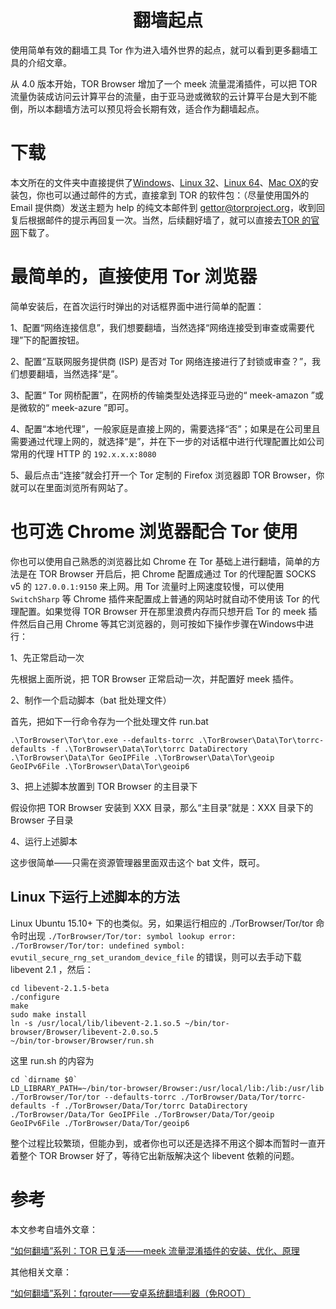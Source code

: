 # <center>翻墙起点</center>

使用简单有效的翻墙工具 Tor 作为进入墙外世界的起点，就可以看到更多翻墙工具的介绍文章。

从 4.0 版本开始，TOR Browser 增加了一个 meek 流量混淆插件，可以把 TOR 流量伪装成访问云计算平台的流量，由于亚马逊或微软的云计算平台是大到不能倒，所以本翻墙方法可以预见将会长期有效，适合作为翻墙起点。

# 下载

本文所在的文件夹中直接提供了[Windows](https://github.com/flyskywhy/g/raw/master/i主观的体验方式/t快乐的体验/电信/Tools/翻墙/torbrowser-install-5.5.4_zh-CN.exe)、[Linux 32](https://github.com/flyskywhy/g/raw/master/i主观的体验方式/t快乐的体验/电信/Tools/翻墙/tor-browser-linux32-5.5.4_zh-CN.tar.xz)、[Linux 64](https://github.com/flyskywhy/g/raw/master/i主观的体验方式/t快乐的体验/电信/Tools/翻墙/tor-browser-linux64-5.5.4_zh-CN.tar.xz)、[Mac OX](https://github.com/flyskywhy/g/raw/master/i主观的体验方式/t快乐的体验/电信/Tools/翻墙/TorBrowser-5.5.4-osx64_zh-CN.dmg)的安装包，你也可以通过邮件的方式，直接拿到 TOR 的软件包：（尽量使用国外的 Email 提供商）发送主题为 help 的纯文本邮件到 gettor@torproject.org，收到回复后根据邮件的提示再回复一次。当然，后续翻好墙了，就可以直接去[TOR 的官网](https://www.torproject.org/download/download-easy.html)下载了。

# 最简单的，直接使用 Tor 浏览器

简单安装后，在首次运行时弹出的对话框界面中进行简单的配置：

1、配置“网络连接信息”，我们想要翻墙，当然选择“网络连接受到审查或需要代理”下的配置按钮。

2、配置“互联网服务提供商 (ISP) 是否对 Tor 网络连接进行了封锁或审查？”，我们想要翻墙，当然选择“是”。

3、配置“ Tor 网桥配置”，在网桥的传输类型处选择亚马逊的“ meek-amazon ”或是微软的“ meek-azure ”即可。

4、配置“本地代理”，一般家庭是直接上网的，需要选择“否”；如果是在公司里且需要通过代理上网的，就选择“是”，并在下一步的对话框中进行代理配置比如公司常用的代理 HTTP 的 `192.x.x.x:8080`

5、最后点击“连接”就会打开一个 Tor 定制的 Firefox 浏览器即 TOR Browser，你就可以在里面浏览所有网站了。

# 也可选 Chrome 浏览器配合 Tor 使用

你也可以使用自己熟悉的浏览器比如 Chrome 在 Tor 基础上进行翻墙，简单的方法是在 TOR Browser 开启后，把 Chrome 配置成通过 Tor 的代理配置 SOCKS v5 的 `127.0.0.1:9150` 来上网。用 Tor 流量时上网速度较慢，可以使用 `SwitchSharp` 等 Chrome 插件来配置成上普通的网站时就自动不使用该 Tor 的代理配置。如果觉得 TOR Browser 开在那里浪费内存而只想开启 Tor 的 meek 插件然后自己用 Chrome 等其它浏览器的，则可按如下操作步骤在Windows中进行：

1、先正常启动一次

先根据上面所说，把 TOR Browser 正常启动一次，并配置好 meek 插件。

2、制作一个启动脚本（bat 批处理文件）

首先，把如下一行命令存为一个批处理文件 run.bat

    .\TorBrowser\Tor\tor.exe --defaults-torrc .\TorBrowser\Data\Tor\torrc-defaults -f .\TorBrowser\Data\Tor\torrc DataDirectory .\TorBrowser\Data\Tor GeoIPFile .\TorBrowser\Data\Tor\geoip GeoIPv6File .\TorBrowser\Data\Tor\geoip6

3、把上述脚本放置到 TOR Browser 的主目录下

假设你把 TOR Browser 安装到 XXX 目录，那么“主目录”就是：XXX 目录下的 Browser 子目录

4、运行上述脚本

这步很简单——只需在资源管理器里面双击这个 bat 文件，既可。

## Linux 下运行上述脚本的方法

Linux Ubuntu 15.10+ 下的也类似。另，如果运行相应的 ./TorBrowser/Tor/tor 命令时出现 `./TorBrowser/Tor/tor: symbol lookup error: ./TorBrowser/Tor/tor: undefined symbol: evutil_secure_rng_set_urandom_device_file` 的错误，则可以去手动下载 libevent 2.1 ，然后：

    cd libevent-2.1.5-beta
    ./configure
    make
    sudo make install
    ln -s /usr/local/lib/libevent-2.1.so.5 ~/bin/tor-browser/Browser/libevent-2.0.so.5
    ~/bin/tor-browser/Browser/run.sh

这里 run.sh 的内容为

    cd `dirname $0`
    LD_LIBRARY_PATH=~/bin/tor-browser/Browser:/usr/local/lib:/lib:/usr/lib ./TorBrowser/Tor/tor --defaults-torrc ./TorBrowser/Data/Tor/torrc-defaults -f ./TorBrowser/Data/Tor/torrc DataDirectory ./TorBrowser/Data/Tor GeoIPFile ./TorBrowser/Data/Tor/geoip GeoIPv6File ./TorBrowser/Data/Tor/geoip6

整个过程比较繁琐，但能办到，或者你也可以还是选择不用这个脚本而暂时一直开着整个 TOR Browser 好了，等待它出新版解决这个 libevent 依赖的问题。

# 参考

本文参考自墙外文章：

[“如何翻墙”系列：TOR 已复活——meek 流量混淆插件的安装、优化、原理](http://program-think.blogspot.com/2014/10/gfw-tor-meek.html)

其他相关文章：

[“如何翻墙”系列：fqrouter——安卓系统翻墙利器（免ROOT）](http://program-think.blogspot.com/2014/07/gfw-fqrouter.html)